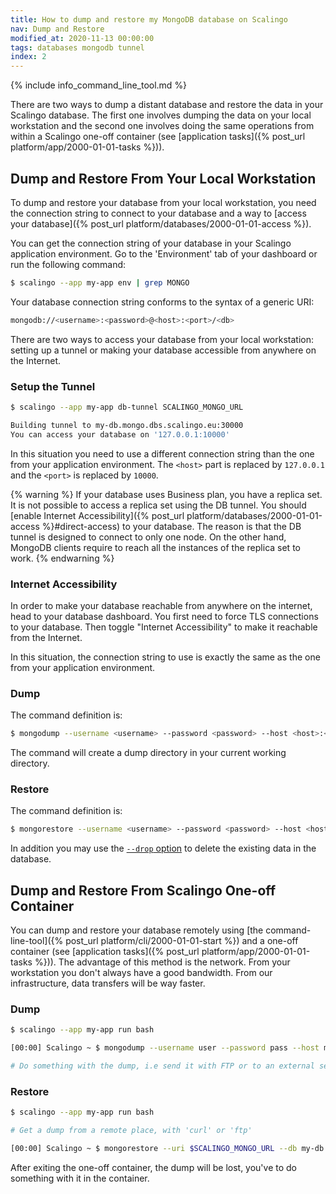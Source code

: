 ```yaml
---
title: How to dump and restore my MongoDB database on Scalingo
nav: Dump and Restore
modified_at: 2020-11-13 00:00:00
tags: databases mongodb tunnel
index: 2
---
```


{% include info_command_line_tool.md %}

There are two ways to dump a distant database and restore the data in your Scalingo database. The first one involves dumping the data on your local workstation and the second one involves doing the same operations from within a Scalingo one-off container (see [application tasks]({% post_url platform/app/2000-01-01-tasks %})).

## Dump and Restore From Your Local Workstation


To dump and restore your database from your local workstation, you need the connection string to connect to your database and a way to [access your database]({% post_url platform/databases/2000-01-01-access %}).

You can get the connection string of your database in your Scalingo application environment. Go to the 'Environment' tab of your dashboard or run the following command:

```bash
$ scalingo --app my-app env | grep MONGO
```

Your database connection string conforms to the syntax of a generic URI:

```bash
mongodb://<username>:<password>@<host>:<port>/<db>
```

There are two ways to access your database from your local workstation: setting up a tunnel or making your database accessible from anywhere on the Internet.

### Setup the Tunnel

```bash
$ scalingo --app my-app db-tunnel SCALINGO_MONGO_URL

Building tunnel to my-db.mongo.dbs.scalingo.eu:30000
You can access your database on '127.0.0.1:10000'
```

In this situation you need to use a different connection string than the one from your application environment. The `<host>` part is replaced by `127.0.0.1` and the `<port>` is replaced by `10000`.

{% warning %}
If your database uses Business plan, you have a replica set. It is not possible to access a replica
set using the DB tunnel. You should [enable Internet Accessibility]({% post_url
platform/databases/2000-01-01-access %}#direct-access) to your database.  The reason is that the DB
tunnel is designed to connect to only one node. On the other hand, MongoDB clients require to reach
all the instances of the replica set to work.
{% endwarning %}

### Internet Accessibility

In order to make your database reachable from anywhere on the internet, head to your database dashboard. You first need to force TLS connections to your database. Then toggle "Internet Accessibility" to make it reachable from the Internet.

In this situation, the connection string to use is exactly the same as the one from your application environment.

### Dump

The command definition is:

```bash
$ mongodump --username <username> --password <password> --host <host>:<port> --db <db>
```

The command will create a dump directory in your current working directory.

### Restore

The command definition is:

```bash
$ mongorestore --username <username> --password <password> --host <host>:<port> --db <db> <dump directory>
```

In addition you may use the [`--drop`
option](https://docs.mongodb.com/v3.4/reference/program/mongorestore/#cmdoption-mongorestore-drop)
to delete the existing data in the database.

## Dump and Restore From Scalingo One-off Container

You can dump and restore your database remotely using
[the command-line-tool]({% post_url platform/cli/2000-01-01-start %})
and a one-off container (see [application tasks]({% post_url platform/app/2000-01-01-tasks %})).
The advantage of this method is the network.
From your workstation you don't always have a good bandwidth. From our infrastructure,
data transfers will be way faster.

### Dump

```bash
$ scalingo --app my-app run bash

[00:00] Scalingo ~ $ mongodump --username user --password pass --host my-db.mongo.dbs.scalingo.com:30000 --db my-db

# Do something with the dump, i.e send it with FTP or to an external server
```

### Restore

```bash
$ scalingo --app my-app run bash

# Get a dump from a remote place, with 'curl' or 'ftp'

[00:00] Scalingo ~ $ mongorestore --uri $SCALINGO_MONGO_URL --db my-db dump/my-db
```

After exiting the one-off container, the dump will be lost, you've to do something with it in the container.
